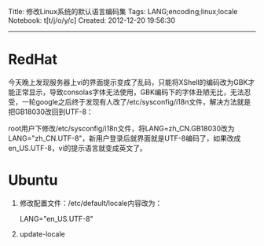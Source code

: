 Title: 修改Linux系统的默认语言编码集
Tags: LANG;encoding;linux;locale
Notebook: t[t/j/o/y/c]
Created: 2012-12-20 19:56:30

------

# RedHat

今天晚上发现服务器上vi的界面提示变成了乱码，只能将XShell的编码改为GBK才能正常显示，导致consolas字体无法使用，GBK编码下的字体丑陋无比，无法忍受，一轮google之后终于发现有人改了/etc/sysconfig/i18n文件，解决方法就是把GB18030改回到UTF-8：

root用户下修改/etc/sysconfig/i18n文件，将LANG=zh_CN.GB18030改为LANG="zh_CN.UTF-8"，新用户登录后就界面就是UTF-8编码了，如果改成en_US.UTF-8，vi的提示语言就变成英文了。

# Ubuntu

1. 修改配置文件：/etc/default/locale内容改为：

    LANG="en_US.UTF-8"

1. update-locale
